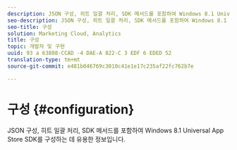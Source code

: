 ```yaml
---
description: JSON 구성, 히트 일괄 처리, SDK 메서드를 포함하여 Windows 8.1 Universal App Store SDK를 구성하는 데 유용한 정보입니다.
seo-description: JSON 구성, 히트 일괄 처리, SDK 메서드를 포함하여 Windows 8.1 Universal App Store SDK를 구성하는 데 유용한 정보입니다.
seo-title: 구성
solution: Marketing Cloud, Analytics
title: 구성
topic: 개발자 및 구현
uuid: 93 a 63808-CCAD -4 DAE-A 822-C 3 EDF 6 EDED 52
translation-type: tm+mt
source-git-commit: e481b046769c3010c41e1e17c235af22fc762b7e

---
```



# 구성 {#configuration}

JSON 구성, 히트 일괄 처리, SDK 메서드를 포함하여 Windows 8.1 Universal App Store SDK를 구성하는 데 유용한 정보입니다.
